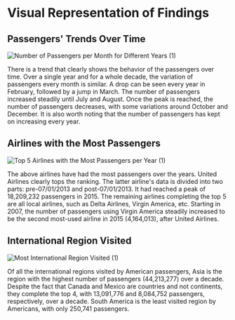 # **Visual Representation of Findings**

## **Passengers' Trends Over Time**

![Number of Passengers per Month for Different Years (1)](https://github.com/EdwinKhoury/Air-Traffic-Project/assets/146214280/74558ae0-d7f3-4240-9570-57c64c4d12b1)


There is a trend that clearly shows the behavior of the passengers over time. Over a single year and for a whole decade, the variation of passengers every month is similar. A drop can be seen every year in February, followed by a jump in March. The number of passengers increased steadily until July and August. Once the peak is reached, the number of passengers decreases, with some variations around October and December. It is also worth noting that the number of passengers has kept on increasing every year.


## **Airlines with the Most Passengers**

![Top 5 Airlines with the Most Passengers per Year (1)](https://github.com/EdwinKhoury/Air-Traffic-Project/assets/146214280/d81b6f2f-3b70-45ed-b6cd-ba98ea1176ec)


The above airlines have had the most passengers over the years. United Airlines clearly tops the ranking. The latter airline's data is divided into two parts: pre-07/01/2013 and post-07/01/2013. It had reached a peak of 18,209,232 passengers in 2015. The remaining airlines completing the top 5 are all local airlines, such as Delta Airlines, Virgin America, etc. Starting in 2007, the number of passengers using Virgin America steadily increased to be the second most-used airline in 2015 (4,164,013), after United Airlines.

## **International Region Visited**

![Most International Region Visited (1)](https://github.com/EdwinKhoury/Air-Traffic-Project/assets/146214280/dc31cdbe-380e-470f-8fca-7a6fb2b77d2a)


Of all the international regions visited by American passengers, Asia is the region with the highest number of passengers (44,213,277) over a decade. Despite the fact that Canada and Mexico are countries and not continents, they complete the top 4, with 
13,091,776 and 8,084,752 passengers, respectively, over a decade. South America is the least visited region by Americans, with only 250,741 passengers.




